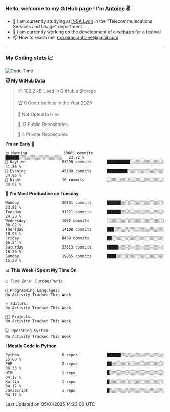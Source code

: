 ### Hello, welcome to my GitHub page ! I'm [Antoine](https://github.com/AntoinePiron) ✌️

- 🌱 I am currently studying at [INSA Lyon](https://www.insa-lyon.fr) in the "Telecommunications Services and Usage" department
- 🔭 I am currently working on the development of a [webapp](https://github.com/24HeuresINSA/Overbookd) for a festival
- 📫 How to reach me: [pro.piron.antoine@gmail.com](mailto:pro.piron.antoine@gmail.com)

---

### My Coding stats 📈
<!--START_SECTION:waka-->
![Code Time](http://img.shields.io/badge/Code%20Time-214%20hrs%209%20mins-blue)

**🐱 My GitHub Data** 

> 📦 102.2 kB Used in GitHub's Storage 
 > 
> 🏆 0 Contributions in the Year 2025
 > 
> 🚫 Not Opted to Hire
 > 
> 📜 13 Public Repositories 
 > 
> 🔑 4 Private Repositories 
 > 
**I'm an Early 🐤** 

```text
🌞 Morning                30605 commits       ██████░░░░░░░░░░░░░░░░░░░   23.72 % 
🌆 Daytime                53290 commits       ██████████░░░░░░░░░░░░░░░   41.30 % 
🌃 Evening                45108 commits       █████████░░░░░░░░░░░░░░░░   34.96 % 
🌙 Night                  16 commits          ░░░░░░░░░░░░░░░░░░░░░░░░░   00.01 % 
```
📅 **I'm Most Productive on Tuesday** 

```text
Monday                   30731 commits       ██████░░░░░░░░░░░░░░░░░░░   23.82 % 
Tuesday                  31221 commits       ██████░░░░░░░░░░░░░░░░░░░   24.20 % 
Wednesday                1052 commits        ░░░░░░░░░░░░░░░░░░░░░░░░░   00.82 % 
Thursday                 14108 commits       ███░░░░░░░░░░░░░░░░░░░░░░   10.93 % 
Friday                   8439 commits        ██░░░░░░░░░░░░░░░░░░░░░░░   06.54 % 
Saturday                 23613 commits       █████░░░░░░░░░░░░░░░░░░░░   18.30 % 
Sunday                   19855 commits       ████░░░░░░░░░░░░░░░░░░░░░   15.39 % 
```


📊 **This Week I Spent My Time On** 

```text
🕑︎ Time Zone: Europe/Paris

💬 Programming Languages: 
No Activity Tracked This Week

🔥 Editors: 
No Activity Tracked This Week

🐱‍💻 Projects: 
No Activity Tracked This Week

💻 Operating System: 
No Activity Tracked This Week
```

**I Mostly Code in Python** 

```text
Python                   6 repos             ██████░░░░░░░░░░░░░░░░░░░   25.00 % 
PHP                      2 repos             ██░░░░░░░░░░░░░░░░░░░░░░░   08.33 % 
HTML                     1 repo              █░░░░░░░░░░░░░░░░░░░░░░░░   04.17 % 
Kotlin                   1 repo              █░░░░░░░░░░░░░░░░░░░░░░░░   04.17 % 
JavaScript               1 repo              █░░░░░░░░░░░░░░░░░░░░░░░░   04.17 % 
```




 Last Updated on 05/01/2025 14:23:06 UTC
<!--END_SECTION:waka-->
